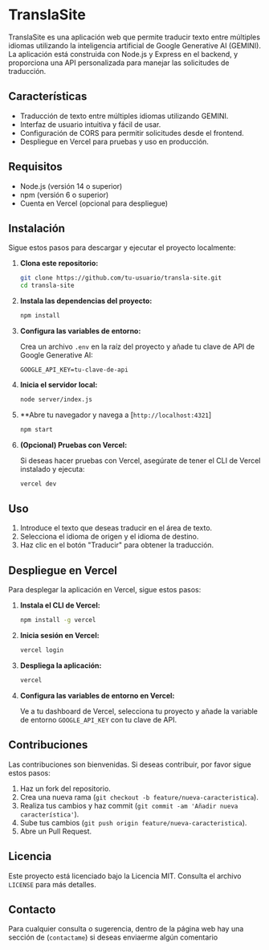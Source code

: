 # TranslaSite

TranslaSite es una aplicación web que permite traducir texto entre múltiples idiomas utilizando la inteligencia artificial de Google Generative AI (GEMINI). La aplicación está construida con Node.js y Express en el backend, y proporciona una API personalizada para manejar las solicitudes de traducción.

## Características

- Traducción de texto entre múltiples idiomas utilizando GEMINI.
- Interfaz de usuario intuitiva y fácil de usar.
- Configuración de CORS para permitir solicitudes desde el frontend.
- Despliegue en Vercel para pruebas y uso en producción.

## Requisitos

- Node.js (versión 14 o superior)
- npm (versión 6 o superior)
- Cuenta en Vercel (opcional para despliegue)

## Instalación

Sigue estos pasos para descargar y ejecutar el proyecto localmente:

1. **Clona este repositorio:**

   ```bash
   git clone https://github.com/tu-usuario/transla-site.git
   cd transla-site
   ```

2. **Instala las dependencias del proyecto:**

   ```bash
   npm install
   ```

3. **Configura las variables de entorno:**

   Crea un archivo `.env` en la raíz del proyecto y añade tu clave de API de Google Generative AI:

   ```env
   GOOGLE_API_KEY=tu-clave-de-api
   ```

4. **Inicia el servidor local:**

   ```bash
   node server/index.js
   ```

5. \*\*Abre tu navegador y navega a [`http://localhost:4321`]

   ```bash
   npm start
   ```

6. **(Opcional) Pruebas con Vercel:**

   Si deseas hacer pruebas con Vercel, asegúrate de tener el CLI de Vercel instalado y ejecuta:

   ```bash
   vercel dev
   ```

## Uso

1. Introduce el texto que deseas traducir en el área de texto.
2. Selecciona el idioma de origen y el idioma de destino.
3. Haz clic en el botón "Traducir" para obtener la traducción.

## Despliegue en Vercel

Para desplegar la aplicación en Vercel, sigue estos pasos:

1. **Instala el CLI de Vercel:**

   ```bash
   npm install -g vercel
   ```

2. **Inicia sesión en Vercel:**

   ```bash
   vercel login
   ```

3. **Despliega la aplicación:**

   ```bash
   vercel
   ```

4. **Configura las variables de entorno en Vercel:**

   Ve a tu dashboard de Vercel, selecciona tu proyecto y añade la variable de entorno `GOOGLE_API_KEY` con tu clave de API.

## Contribuciones

Las contribuciones son bienvenidas. Si deseas contribuir, por favor sigue estos pasos:

1. Haz un fork del repositorio.
2. Crea una nueva rama (`git checkout -b feature/nueva-caracteristica`).
3. Realiza tus cambios y haz commit (`git commit -am 'Añadir nueva característica'`).
4. Sube tus cambios (`git push origin feature/nueva-caracteristica`).
5. Abre un Pull Request.

## Licencia

Este proyecto está licenciado bajo la Licencia MIT. Consulta el archivo `LICENSE` para más detalles.

## Contacto

Para cualquier consulta o sugerencia, dentro de la página web hay una sección de (`contactame`) si deseas enviaerme algún comentario
